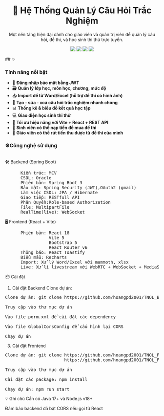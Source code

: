 <h1 align="center">📘 Hệ Thống Quản Lý Câu Hỏi Trắc Nghiệm</h1>

<p align="center">
  Một nền tảng hiện đại dành cho giáo viên và quản trị viên để quản lý câu hỏi, đề thi, và học sinh thi thử trực tuyến.  
</p>

<p align="center">
  <img src="https://img.shields.io/badge/react-18-blue?logo=react" />
  <img src="https://img.shields.io/badge/vite-5-purple?logo=vite" />
  <img src="https://img.shields.io/badge/springboot-JWT-green?logo=springboot" />
  <img src="https://img.shields.io/badge/Oracle-DB-F80000?logo=oracle" />

</p>
## ✨ <h3>Tính năng nổi bật</h3>

- 🔐 **Đăng nhập bảo mật bằng JWT**
- 🗃️ **Quản lý lớp học, môn học, chương, mức độ**
- 📤 **Import đề từ Word/Excel (hỗ trợ đề thi có hình ảnh)**
- 📝 **Tạo - sửa - xoá câu hỏi trắc nghiệm nhanh chóng**
- 📊 **Thống kê & biểu đồ kết quả học tập**
- 💻 **Giao diện học sinh thi thử**
- 🎯 **Tối ưu hiệu năng với Vite + React + REST API**
- 💸 **Sinh viên có thể nạp tiền để mua đề thi**
- 🏦 **Giáo viên có thể rút tiền thu được từ đề thi của mình**

  
 <h3>⚙️Công nghệ sử dụng </h3></br>
🛠️ Backend (Spring Boot)
<pre>      Kiến trúc: MCV 
      CSDL: Oracle
      Phiên bản: Spring Boot 3
      Bảo mật: Spring Security (JWT),OAuth2 (gmail)
      Làm việc CSDL: JPA / Hibernate
      Giao tiếp: RESTfull API
      Phân Quyền:Role-based Authorization
      File: MultipartFile    
      RealTime(live): WebSocket</pre>
🖥️ Frontend (React + Vite)
<pre>      Phiên bản: React 18
                 Vite 5
                 Bootstrap 5
                 React Router v6
      Thông báo: React Toastify
      Biểu mẫu: Recharts
      Import: Xử lý Word/Excel với mammoth, xlsx 
      Live: Xử lí livestream với WebRTC + WebSocket + MediaStream API</pre>


📦 Cài đặt
1.  Cài đặt Backend
Clone dự án: 
<pre>Clone dự án: git clone https://github.com/hoangpd2001/TNOL_BE.git

Truy cập vào thư mục dự án

Vào file porm.xml để cài đặt các dependency

Vào file GlobalCorsConfig để cấu hình lại CORS 
  
Chạy dự án
</pre>
3. Cài đặt Frontend
<pre>Clone dự án: git clone https://github.com/hoangpd2001/TNOL_FE_U.git
                       https://github.com/hoangpd2001/TNOL_FE_.git

Truy cập vào thư mục dự án

Cài đặt các package: npm install

Chạy dự án: npm run start
</pre>

💡 Ghi chú
Cần có Java 17+ và Node.js v18+

Đảm bảo backend đã bật CORS nếu gọi từ React

